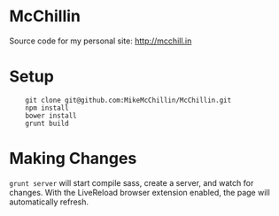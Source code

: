 McChillin
=========

Source code for my personal site: http://mcchill.in

# Setup
```
    git clone git@github.com:MikeMcChillin/McChillin.git
    npm install
    bower install
    grunt build
```

# Making Changes
`grunt server` will start compile sass, create a server, and watch for changes. With the LiveReload browser extension enabled, the page will automatically refresh.
